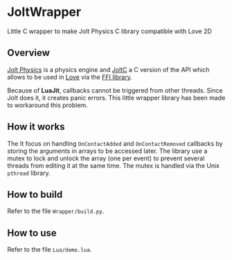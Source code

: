 # JoltWrapper
Little C wrapper to make Jolt Physics C library compatible with Love 2D

## Overview

[Jolt Physics](https://github.com/jrouwe/JoltPhysics) is a physics engine and [JoltC](https://github.com/amerkoleci/joltc) a C version of the API which allows to be used in [Love](https://github.com/love2d/love) via the [FFI library](https://luajit.org/ext_ffi.html). 

Because of **LuaJit**, callbacks cannot be triggered from other threads. Since Jolt does it, it creates panic errors. This little wrapper library has been made to workaround this problem.

## How it works

The It focus on handling `OnContactAdded` and `OnContactRemoved` callbacks by storing the arguments in arrays to be accessed later. The library use a mutex to lock and unlock the array (one per event) to prevent several threads from editing it at the same time. The mutex is handled via the Unix `pthread` library.

## How to build

Refer to the file `Wrapper/build.py`.

## How to use

Refer to the file `Lua/demo.lua`.

